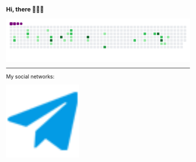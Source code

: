 ### Hi, there 👋👋👋

![snake gif](https://github.com/Tredz01/Tredz01/blob/output/github-contribution-grid-snake.gif)

_____________________________________________________________________________________________

My social networks:




<img src="https://github.com/Tredz01/Tredz01/blob/main/free-icon-telegram-2111644.png" alt="Пример изображения" width="200">
